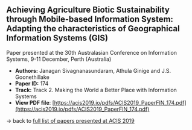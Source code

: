 ## Achieving Agriculture Biotic Sustainability through Mobile-based Information System: Adapting the characteristics of Geographical Information Systems (GIS)

Paper presented at the 30th Australasian Conference on Information Systems, 9-11 December, Perth (Australia)
- **Authors:** Janagan Sivagnanasundaram, Athula Ginige and J.S. Goonethillake
- **Paper ID:** 174
- **Track:** Track 2. Making the World a Better Place with Information Systems
- **View PDF file**: [https://acis2019.io/pdfs/ACIS2019_PaperFIN_174.pdf](https://acis2019.io/pdfs/ACIS2019_PaperFIN_174.pdf)

&rarr; back to [full list of papers presented at ACIS 2019](https://acis2019.io/)